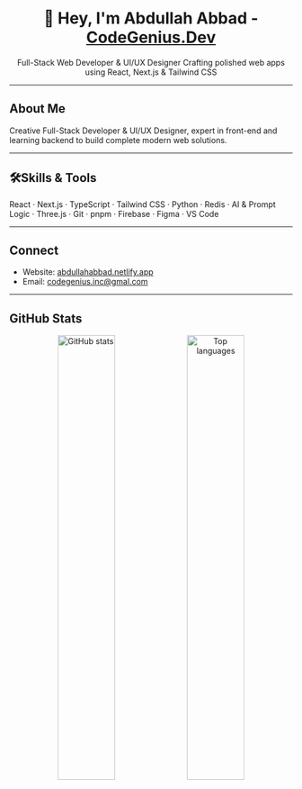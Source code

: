 <h1 align="center">👋 Hey, I'm Abdullah Abbad - <a href="https://www.instagram.com/codegenius.dev">CodeGenius.Dev</a></h1>
<p align="center">
  Full-Stack Web Developer & UI/UX Designer  
  Crafting polished web apps using React, Next.js & Tailwind CSS  
</p>

---

## About Me
Creative Full-Stack Developer & UI/UX Designer, expert in front-end and learning backend to build complete modern web solutions.

---

## 🛠Skills & Tools
React · Next.js · TypeScript · Tailwind CSS · Python · Redis · AI & Prompt Logic · Three.js · Git · pnpm · Firebase · Figma · VS Code

---

## Connect
- Website: [abdullahabbad.netlify.app](https://abdullahabbad.netlify.app)  
- Email: codegenius.inc@gmal.com

---

## GitHub Stats
<p align="center">
  <img src="https://github-readme-stats.vercel.app/api?username=CodeGeniusDev&show_icons=true&theme=tokyonight" alt="GitHub stats" width="45%">
  <img src="https://github-readme-stats.vercel.app/api/top-langs/?username=CodeGeniusDev&layout=compact&theme=tokyonight" alt="Top languages" width="45%">
</p>

